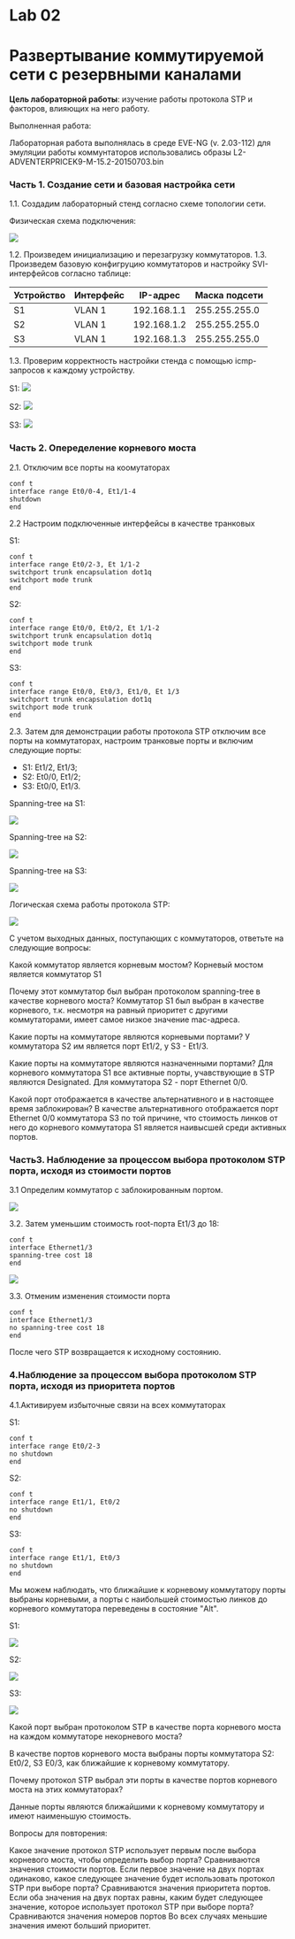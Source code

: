 # Lab 02

# Развертывание коммутируемой сети с резервными каналами

**Цель лабораторной работы**: изучение работы протокола STP и факторов, влияющих на него работу.

Выполненная работа:

Лабораторная работа выполнялась в среде EVE-NG (v. 2.03-112) для эмуляции работы коммунтаторов использовались образы L2-ADVENTERPRICEK9-M-15.2-20150703.bin

### Часть 1. Создание сети и базовая настройка сети

1.1. Создадим лабораторный стенд согласно схеме топологии сети.

Физическая схема подключения:

![](https://github.com/IBashlakov/Otus_Network_Engineer_2022/blob/main/lab02/Physical%20scheme.png?raw=true)

1.2. Произведем инициализацию и перезагрузку коммутаторов.
1.3. Произведем базовую конфигруцию коммутаторов и настройку SVI-интерфейсов согласно таблице:

| Устройство |	Интерфейс | IP-адреc | Маска подсети |
|------------|------------|----------|---------------|
| S1	| VLAN 1	| 192.168.1.1 |	255.255.255.0 |
| S2	| VLAN 1	| 192.168.1.2	 | 255.255.255.0 |
| S3	| VLAN 1	| 192.168.1.3	 | 255.255.255.0 |

1.3. Проверим корректность настройки стенда с помощью icmp-запросов к каждому устройству.

S1:
![](https://github.com/IBashlakov/Otus_Network_Engineer_2022/blob/main/lab02/S1_icmp_test.png?raw=true)

S2:
![](https://github.com/IBashlakov/Otus_Network_Engineer_2022/blob/main/lab02/S2_icmp_test.png?raw=true)

S3:
![](https://github.com/IBashlakov/Otus_Network_Engineer_2022/blob/main/lab02/S3_icmp_test.png?raw=true)

### Часть 2. Опеределение корневого моста

2.1. Отключим все порты на коомутаторах


```
conf t
interface range Et0/0-4, Et1/1-4
shutdown
end
```


2.2 Настроим подключенные интерфейсы в качестве транковых

S1:

```
conf t
interface range Et0/2-3, Et 1/1-2
switchport trunk encapsulation dot1q
switchport mode trunk
end
```

S2:

```
conf t
interface range Et0/0, Et0/2, Et 1/1-2
switchport trunk encapsulation dot1q
switchport mode trunk
end
```

S3:

```
conf t
interface range Et0/0, Et0/3, Et1/0, Et 1/3
switchport trunk encapsulation dot1q
switchport mode trunk
end
```

2.3. Затем для демонстрации работы протокола STP отключим все порты на коммутаторах, настроим транковые порты и включим следующие порты:

* S1: Et1/2, Et1/3;
* S2: Et0/0, Et1/2;
* S3: Et0/0, Et1/3.

Spanning-tree на S1:

![](https://github.com/IBashlakov/Otus_Network_Engineer_2022/blob/main/lab02/S1_ST.png?raw=true)

Spanning-tree на S2:

![](https://github.com/IBashlakov/Otus_Network_Engineer_2022/blob/main/lab02/S2_ST.png?raw=true)

Spanning-tree на S3:

![](https://github.com/IBashlakov/Otus_Network_Engineer_2022/blob/main/lab02/S3_ST.png?raw=true)

Логическая схема работы протокола STP:

![](https://github.com/IBashlakov/Otus_Network_Engineer_2022/blob/main/lab02/ST_1iteration_Scheme.png?raw=true)


С учетом выходных данных, поступающих с коммутаторов, ответьте на следующие вопросы:

Какой коммутатор является корневым мостом? Корневый мостом является коммутатор S1

Почему этот коммутатор был выбран протоколом spanning-tree в качестве корневого моста? Коммутатор S1 был выбран в качестве корневого, т.к. несмотря на равный приоритет с другими коммутаторами, имеет самое низкое значение mac-адреса.

Какие порты на коммутаторе являются корневыми портами? У коммутатора S2 им является порт Et1/2, у S3 - Et1/3.

Какие порты на коммутаторе являются назначенными портами? Для корневого коммутатора S1 все активные порты, учавствующие в STP являются Designated. Для коммутатора S2 - порт Ethernet 0/0.

Какой порт отображается в качестве альтернативного и в настоящее время заблокирован? В качестве альтернативного отображается порт Ethernet 0/0 коммутатора S3 по той причине, что стоимость линков от него до корневого коммутатора S1 является наивысшей среди активных портов.

### Часть3. Наблюдение за процессом выбора протоколом STP порта, исходя из стоимости портов

3.1 Определим коммутатор с заблокированным портом.

![](https://github.com/IBashlakov/Otus_Network_Engineer_2022/blob/main/lab02/S3_ST.png?raw=true)

3.2. Затем уменьшим стоимость root-порта Et1/3 до 18:

```
conf t
interface Ethernet1/3
spanning-tree cost 18
end
```

![](https://github.com/IBashlakov/Otus_Network_Engineer_2022/blob/main/lab02/S3_ST_cost_change.png?raw=true)

3.3. Отменим изменения стоимости порта

```
conf t
interface Ethernet1/3
no spanning-tree cost 18
end
```

После чего STP возвращается к исходному состоянию.

### 4.Наблюдение за процессом выбора протоколом STP порта, исходя из приоритета портов

4.1.Активируем избыточные связи на всех коммутаторах

S1:

```
conf t
interface range Et0/2-3
no shutdown
end
```

S2:

```
conf t
interface range Et1/1, Et0/2
no shutdown
end
```

S3:


```
conf t
interface range Et1/1, Et0/3
no shutdown
end
```


Мы можем наблюдать, что ближайшие к корневому коммутатору порты выбраны корневыми, а порты с наибольшей стоимостью линков до корневого коммутатора переведены в состояние "Alt".

S1:

![](https://github.com/IBashlakov/Otus_Network_Engineer_2022/blob/main/lab02/S1_ST_all_ports.png?raw=true)

S2:

![](https://github.com/IBashlakov/Otus_Network_Engineer_2022/blob/main/lab02/S2_ST_all_ports.png?raw=true)

S3:

![](https://github.com/IBashlakov/Otus_Network_Engineer_2022/blob/main/lab02/S3_ST_all_ports.png?raw=true)

Какой порт выбран протоколом STP в качестве порта корневого моста на каждом коммутаторе некорневого моста?

В качестве портов корневого моста выбраны порты коммутатора S2: Et0/2, S3 E0/3, как ближайшие к корневому коммутатору.

Почему протокол STP выбрал эти порты в качестве портов корневого моста на этих коммутаторах?

Данные порты являются ближайшими к корневому коммутатору и имеют наименьшую стоимость.

Вопросы для повторения:

Какое значение протокол STP использует первым после выбора корневого моста, чтобы определить выбор порта? Сравниваются значения стоимости портов.
Если первое значение на двух портах одинаково, какое следующее значение будет использовать протокол STP при выборе порта? Сравниваются значения приоритета портов.
Если оба значения на двух портах равны, каким будет следующее значение, которое использует протокол STP при выборе порта? Сравниваются значения номеров портов
Во всех случаях меньшие значения имеют больший приоритет.